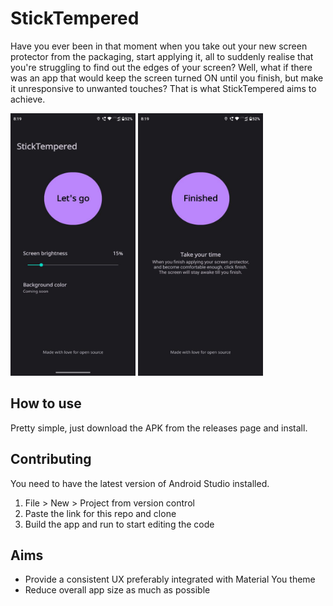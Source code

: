 # StickTempered

Have you ever been in that moment when you take out your new screen protector from the packaging,
start applying it, all to suddenly realise that you're struggling to find out the edges of your
screen? Well, what if there was an app that would keep the screen turned ON until you finish, but
make it unresponsive to unwanted touches? That is what StickTempered aims to achieve.

<a><img src="https://github.com/vishalkrishnads/StickTempered/blob/main/.github/Screenshots/ss1.png?raw=true" height="420" width="200" ></a>
<a><img src="https://github.com/vishalkrishnads/StickTempered/blob/main/.github/Screenshots/ss2.png?raw=true" height="420" width="200" ></a>

## How to use

Pretty simple, just download the APK from the releases page and install.

## Contributing

You need to have the latest version of Android Studio installed.

1. File > New > Project from version control
2. Paste the link for this repo and clone
3. Build the app and run to start editing the code

## Aims

* Provide a consistent UX preferably integrated with Material You theme
* Reduce overall app size as much as possible
